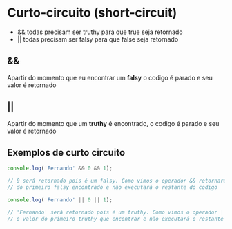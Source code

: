 # Curto-circuito (short-circuit)

- && todas precisam ser truthy para que true seja retornado
- || todas precisam ser falsy para que false seja retornado

## &&

Apartir do momento que eu encontrar um **falsy** o codigo é parado e seu valor é retornado

## ||

Apartir do momento que um **truthy** é encontrado, o codigo é parado e seu valor é retornado

## Exemplos de curto circuito

```javascript
console.log('Fernando' && 0 && 1);

// 0 será retornado pois é um falsy. Como vimos o operador && retornará o valor
// do primeiro falsy encontrado e não executará o restante do codigo
```

```javascript
console.log('Fernando' || 0 || 1);

// 'Fernando' será retornado pois é um truthy. Como vimos o operador || retornará
// o valor do primeiro truthy que encontrar e não executará o restante do codigo
```
